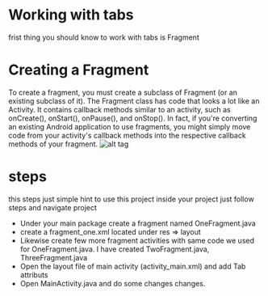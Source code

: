 # Working with tabs
frist thing you should know to work with tabs is Fragment 

# Creating a Fragment
To create a fragment, you must create a subclass of Fragment (or an existing subclass of it). The Fragment class has code that looks a lot like an Activity. It contains callback methods similar to an activity, such as onCreate(), onStart(), onPause(), and onStop(). In fact, if you're converting an existing Android application to use fragments, you might simply move code from your activity's callback methods into the respective callback methods of your fragment.
![alt tag](http://developer.android.com/images/fundamentals/fragments.png)

# steps
this steps just simple hint to use this project inside your project just follow steps and navigate project

- Under your main package create a fragment named OneFragment.java
- create a fragment_one.xml located under res ⇒ layout
- Likewise create few more fragment activities with same code we used for OneFragment.java. I have created TwoFragment.java, ThreeFragment.java
- Open the layout file of main activity (activity_main.xml) and add Tab attributs 
- Open MainActivity.java and do some changes changes.
